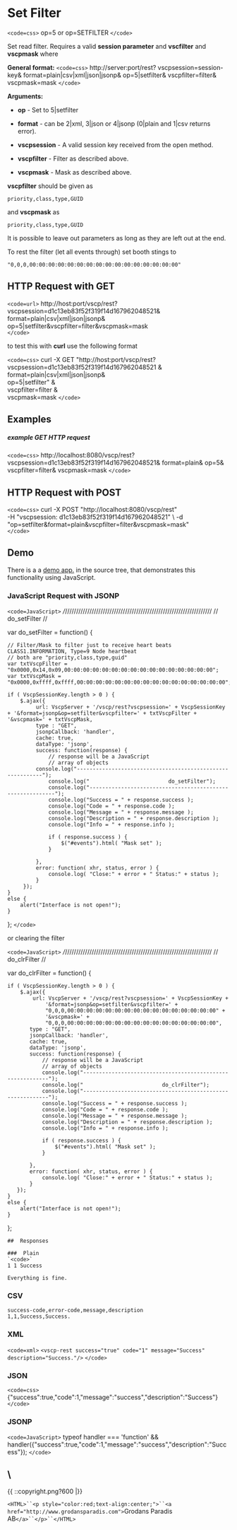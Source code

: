 # Set Filter

`<code=css>`
    op=5 or op=SETFILTER
`</code>`  
    
Set read filter. Requires a valid **session parameter** and **vscfilter** and **vscpmask** where 

**General format:**
`<code=css>`
http://server:port/rest?
    vscpsession=session-key&
    format=plain|csv|xml|json|jsonp&
    op=5|setfilter&
    vscpfilter=filter&
    vscpmask=mask
`</code>`

**Arguments:**


*  **op** - Set to 5|setfilter

*  **format** - can be 2|xml, 3|json or 4|jsonp (0|plain and 1|csv returns error).

*  **vscpsession** - A valid session key received from the open method.

*  **vscpfilter** - Filter as described above.

*  **vscpmask** - Mask as described above.

**vscpfilter** should be given as

    priority,class,type,GUID
    
and **vscpmask** as

    priority,class,type,GUID

It is possible to leave out parameters as long as they are left out at the end.

To rest the filter (let all events through) set booth stings to

    "0,0,0,00:00:00:00:00:00:00:00:00:00:00:00:00:00:00:00"

## HTTP Request with GET

`<code=url>`
http://host:port/vscp/rest?
    vscpsession=d1c13eb83f52f319f14d167962048521&
    format=plain|csv|xml|json|jsonp&
    op=5|setfilter&vscpfilter=filter&vscpmask=mask    
`</code>`

to test this with **curl** use the following format

`<code=css>`
curl -X GET "http://host:port/vscp/rest? \
    vscpsession=d1c13eb83f52f319f14d167962048521 & \
    format=plain|csv|xml|json|jsonp& \
    op=5|setfilter" & \
    vscpfilter=filter & \
    vscpmask=mask
`</code>`


## Examples

##### example GET HTTP request

`<code=css>`
    http://localhost:8080/vscp/rest?  
              vscpsession=d1c13eb83f52f319f14d167962048521&
              format=plain&
              op=5&
              vscpfilter=filter&
              vscpmask=mask
`</code>`  


## HTTP Request with POST

`<code=css>`
curl -X POST "http://localhost:8080/vscp/rest" \
    -H "vscpsession: d1c13eb83f52f319f14d167962048521" \ 
    -d "op=setfilter&format=plain&vscpfilter=filter&vscpmask=mask"     
`</code>`

## Demo

There is a a [demo app.](https///github.com/grodansparadis/vscp-ux/tree/master/rest) in the source tree, that demonstrates this functionality using JavaScript.

### JavaScript Request with JSONP

`<code=JavaScript>`
*/*//////////////////////////////////////////////////////////////////
// do_setFilter
//
		
var do_setFilter = function() {

    // Filter/Mask to filter just to receive heart beats CLASS1.INFORMATION, Type=9 Node heartbeat
    // both are "priority,class,type,guid"
    var txtVscpFilter = "0x0000,0x14,0x09,00:00:00:00:00:00:00:00:00:00:00:00:00:00:00:00";
    var txtVscpMask = "0x0000,0xffff,0xffff,00:00:00:00:00:00:00:00:00:00:00:00:00:00:00:00";
			
    if ( VscpSessionKey.length > 0 ) {	
        $.ajax({
             url: VscpServer + '/vscp/rest?vscpsession=' + VscpSessionKey + '&format=jsonp&op=setfilter&vscpfilter=' + txtVscpFilter + '&vscpmask=' + txtVscpMask,
             type : "GET",
             jsonpCallback: 'handler',
             cache: true,
             dataType: 'jsonp',
             success: function(response) {
                 // response will be a JavaScript
                 // array of objects
	         console.log("-----------------------------------------------------------");
                 console.log("                         do_setFilter");
                 console.log("-----------------------------------------------------------");
                 console.log("Success = " + response.success );
                 console.log("Code = " + response.code );
                 console.log("Message = " + response.message );
                 console.log("Description = " + response.description );		
                 console.log("Info = " + response.info );
					
                 if ( response.success ) {
                     $("#events").html( "Mask set" );
                 }					
					
             },
             error: function( xhr, status, error ) {
                 console.log( "Close:" + error + " Status:" + status );
             }
         });
    }
    else {
        alert("Interface is not open!");
    }

};
`</code>`

or clearing the filter

`<code=JavaScript>`
*/*//////////////////////////////////////////////////////////////////
// do_clrFilter
//
		
var do_clrFilter = function() {
			
    if ( VscpSessionKey.length > 0 ) {	
        $.ajax({
            url: VscpServer + '/vscp/rest?vscpsession=' + VscpSessionKey + 
                '&format=jsonp&op=setfilter&vscpfilter=' + 
                "0,0,0,00:00:00:00:00:00:00:00:00:00:00:00:00:00:00:00" + 
                '&vscpmask=' + 
                "0,0,0,00:00:00:00:00:00:00:00:00:00:00:00:00:00:00:00",
           type : "GET",
           jsonpCallback: 'handler',
           cache: true,
           dataType: 'jsonp',
           success: function(response) {
               // response will be a JavaScript
               // array of objects
               console.log("-----------------------------------------------------------");
               console.log("                         do_clrFilter");
               console.log("-----------------------------------------------------------");
               console.log("Success = " + response.success );
               console.log("Code = " + response.code );
               console.log("Message = " + response.message );
               console.log("Description = " + response.description );
               console.log("Info = " + response.info );
					
               if ( response.success ) {
                   $("#events").html( "Mask set" );
               }					
					
           },
           error: function( xhr, status, error ) {
               console.log( "Close:" + error + " Status:" + status );
           }
       });
    }
    else {
        alert("Interface is not open!");
    }

};

	
	
	##  Responses
	
	###  Plain
	`<code>`
	1 1 Success 
	
	Everything is fine.


### CSV

	
	success-code,error-code,message,description
	1,1,Success,Success.


### XML

`<code=xml>`
`<vscp-rest success="true" code="1" message="Success" description="Success."/>`
`</code>`

### JSON

`<code=css>`
{"success":true,"code":1,"message":"success","description":"Success"}
`</code>`

### JSONP

`<code=JavaScript>`
typeof handler === 'function' && handler({"success":true,"code":1,"message":"success","description":"Success"});
`</code>`



\\ 
----
{{  ::copyright.png?600  |}}

`<HTML>``<p style="color:red;text-align:center;">``<a href="http://www.grodansparadis.com">`Grodans Paradis AB`</a>``</p>``</HTML>`
